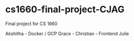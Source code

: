 # cs1660-final-project-CJAG
Final project for CS 1660

Akshitha - Docker / GCP
Grace - 
Christian - Frontend
Julie
